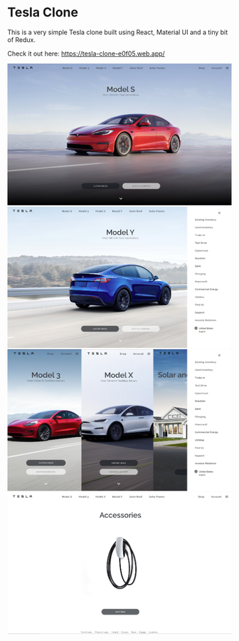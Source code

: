 # Tesla Clone

This is a very simple Tesla clone built using React, Material UI and a tiny bit of Redux.

Check it out here: https://tesla-clone-e0f05.web.app/

![models](https://github.com/chantaldesiree/tesla-clone/blob/main/public/images/screenshot-models.png)
![modely](https://github.com/chantaldesiree/tesla-clone/blob/main/public/images/screenshot-modely.png)
![mobile](https://github.com/chantaldesiree/tesla-clone/blob/main/public/images/screenshot-mobile.png)
![accessories](https://github.com/chantaldesiree/tesla-clone/blob/main/public/images/screenshot-accessories.png)

